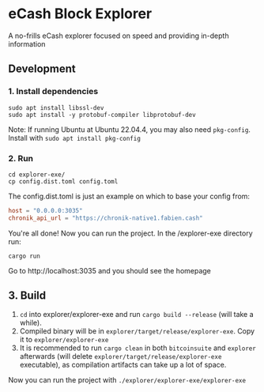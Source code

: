 # eCash Block Explorer

A no-frills eCash explorer focused on speed and providing in-depth information

## Development

### 1. Install dependencies

```
sudo apt install libssl-dev
sudo apt install -y protobuf-compiler libprotobuf-dev
```

Note: If running Ubuntu at Ubuntu 22.04.4, you may also need `pkg-config`. Install with `sudo apt install pkg-config`

### 2. Run

```
cd explorer-exe/
cp config.dist.toml config.toml
```

The config.dist.toml is just an example on which to base your config from:

```toml
host = "0.0.0.0:3035"
chronik_api_url = "https://chronik-native1.fabien.cash"
```

You're all done! Now you can run the project.
In the /explorer-exe directory run:

```
cargo run
```

Go to http://localhost:3035 and you should see the homepage

## 3. Build

1. `cd` into explorer/explorer-exe and run `cargo build --release` (will take a while).
2. Compiled binary will be in `explorer/target/release/explorer-exe`. Copy it to `explorer/explorer-exe`
3. It is recommended to run `cargo clean` in both `bitcoinsuite` and `explorer` afterwards (will delete `explorer/target/release/explorer-exe` executable), as compilation artifacts can take up a lot of space.

Now you can run the project with `./explorer/explorer-exe/explorer-exe`

